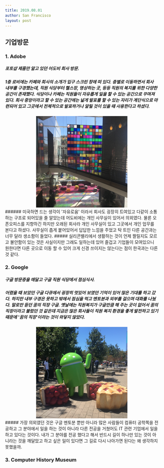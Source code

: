 ```yaml
---
title: 2019.08.01
author: San Francisco
layout: post
---
```


## 기업방문

### 1. Adobe

##### 포토샵 제품만 알고 있던 어도비 회사 방문.
##### 1층 로비에는 카페와 회사의 소개가 입구 스크린 창에 떠 있다. 층별로 이동하면서 회사 내부를 구경했는데, 직원 식당부터 헬스장, 명상하는 곳, 등등 직원의 복지를 위한 다양한 공간이 존재했다. 식당이나 카페는 직원들이 자유롭게 일을 할 수 있는 공간으로 꾸며져 있다. 회사 중앙이라고 할 수 있는 공간에는 넓게 발표를 할 수 있는 자리가 계단식으로 마련되어 있고 그곳에서 전체적으로 발표하거나 알릴 것이 있을 때 사용한다고 하셨다.
<center><img src="/assets/images/pic001.jpg" width="300" height="300"></center>
###### 미국하면 드는 생각이 '자유로움' 이라서 회사도 굉장히 트여있고 다같이 소통하는 구조로 되어있을 줄 알았는데 어도비에는 개인 사무실이 있어서 의외였다. 물론 오픈오피스를 지향하긴 하지만 오래된 회사라 개인 사무실이 있고 그곳에서 개인 업무를 본다고 하셨다. 사무실이 좁게 붙어있어서 답답한 느낌을 주었고 탁 트인 다른 공간과는 너무 달라 생소함이 들었다.
##### 실리콘밸리에서 생활하는 것이 언제 짤릴지도 모르고 불안함이 있는 것은 사실이지만 그래도 일하는데 있어 즐겁고 기업들이 모여있으니 원한다면 다른 곳으로 이동 할 수 있어 크게 신경 쓰이지는 않는다는 점이 한국과는 다른 것 같다.

### 2. Google

##### 구글 방문증을 매달고 구글 직원 식당에서 점심식사. 
##### 어렸을 때 보았던 구글 다큐에서 굉장히 멋있어 보였던 기억이 있어 많은 기대를 하고 갔다. 하지만 내부 구경은 못하고 밖에서 점심을 먹고 멘토분과 외부를 걸으며 대화를 나눴다. 말로만 듣던 꿈의 직장 구글. 옛날에는 직원복지가 구글만큼 해 주는 곳이 없어서 꿈의 직장이라고 불렀던 것 같은데 지금은 많은 회사들이 직원 복지 환경을 좋게 발전하고 있기 때문에 '꿈의 직장'이라는 것이 와닿지 않았다.
<center><img src="/assets/images/day2/pic06.JPG" width="300" height="300"></center>
##### 가장 의외였던 것은 구글 멘토분 뿐만 아니라 많은 사람들이 컴퓨터 공학쪽을 전공하고 그 분야에서 일을 하는 것이 아니라 다른 전공을 거쳤어도 IT 관련 기업에서 일을 하고 있다는 것이다. 내가 그 분야를 전공 했다고 해서 반드시 길이 하나만 있는 것이 아니라는 것을 깨달았고 하고 싶은 일이 있다면 그 길로 다시 나아가면 된다는 왜 생각하지 못했을까. 

### 3. Computer History Museum

